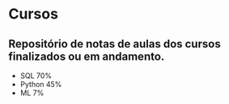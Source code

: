 # Cursos
## Repositório de notas de aulas dos cursos finalizados ou em andamento.

- SQL 70%
- Python 45%
- ML 7%
